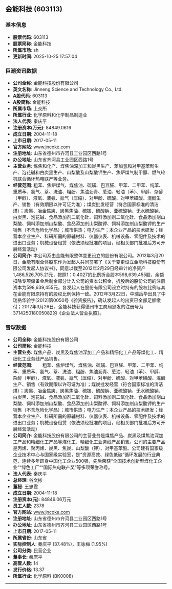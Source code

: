 ## 金能科技 (603113)

### 基本信息

- **股票代码**: 603113
- **股票简称**: 金能科技
- **所属市场**: sh
- **更新时间**: 2025-10-25 17:57:04

### 巨潮资讯数据

- **公司全称**: 金能科技股份有限公司
- **英文名称**: Jinneng Science and Technology Co., Ltd.
- **A股代码**: 603113
- **A股简称**: 金能科技
- **所属市场**: 上交所
- **所属行业**: 化学原料和化学制品制造业
- **法人代表**: 秦庆平
- **注册资本(万元)**: 84849.0616
- **成立日期**: 2004-11-18
- **上市日期**: 2017-05-11
- **官方网站**: www.jncoke.com
- **注册地址**: 山东省德州市齐河县工业园区西路1号
- **办公地址**: 山东省齐河县工业园区西路1号
- **主营业务**: 炼焦和化产、煤焦油深加工和炭黑生产、苯加氢和对甲基苯酚生产、泡花碱和白炭黑生产、山梨酸及山梨酸钾生产、焦炉煤气制甲醇、燃气轮机联合循环热电联产等业务。
- **经营范围**: 粗苯、焦炉煤气、煤焦油、硫磺、巴豆醛、甲苯、二甲苯、纯苯、重质苯、氢气、萘、洗油、粗酚、焦油沥青、蒽油、轻油（苯）、甲醇、杂醇（甲醇）、液氧、液氨、氮气（压缩）、对甲酚、硫酸、对甲苯磺酸、混酚生产、销售（有效期限以许可证为准）；煤炭批发经营（符合国家标准的清洁煤）；炭黑、冶金焦炭、炭黑焦油、硫铵、硫酸钠、亚硫酸钠、无水硫酸钠、白炭黑、泡花碱、食品添加剂二氧化硅、饲料添加剂二氧化硅、食品添加剂山梨酸、饲料添加剂山梨酸、食品添加剂山梨酸钾、饲料添加剂山梨酸钾的生产销售（不含危险化学品）；城市供热；电力生产；本企业产品的技术研发；经营本企业生产、科研所需的原辅材料、仪器仪表、机械设备、零配件及技术的进出口业务；机械设备租赁（依法须经批准的项目，经相关部门批准后方可开展经营活动）
- **公司简介**: 本公司系由金能有限整体变更设立的股份有限公司。2012年3月20日，金能有限全体股东作为发起人共同签署了《关于变更设立金能科技股份有限公司发起人协议书》，同意以截至2012年2月29日经审计的净资产1,486,526,705.21元，按照1：0.4027的比例折合股本598,639,455股，余额扣除专项储备金后剩余部分计入公司的资本公积金，折股后的股份公司的注册资本为598,639,455元。各发起人在股份有限公司设立时持有的股权比例与其在金能有限原持有的股权比例保持一致。2012年3月22日，中瑞岳华出具了中瑞岳华验字[2012]第0050号《验资报告》，确认发起人的出资已全部足额缴付；2012年3月26日，金能科技获得德州市工商局颁发的注册号为371425018005082的《企业法人营业执照》。

### 雪球数据

- **公司全称**: 金能科技股份有限公司
- **公司简称**: 金能科技
- **主营业务**: 煤焦产品、炭黑及煤焦油深加工产品和精细化工产品等煤化工、精细化工业务线产品销售。
- **经营范围**: 　　粗苯、焦炉煤气、煤焦油、硫磺、巴豆醛、甲苯、二甲苯、纯苯、重质苯、氢气、萘、洗油、粗酚、焦油沥青、蒽油、轻油（苯）、甲醇、杂醇（甲醇）、液氧、液氨、氮气（压缩）、对甲酚、硫酸、对甲苯磺酸、混酚生产、销售（有效期限以许可证为准）；煤炭批发经营（符合国家标准的清洁煤）；炭黑、冶金焦炭、炭黑焦油、硫铵、硫酸钠、亚硫酸钠、无水硫酸钠、白炭黑、泡花碱、食品添加剂二氧化硅、饲料添加剂二氧化硅、食品添加剂山梨酸、饲料添加剂山梨酸、食品添加剂山梨酸钾、饲料添加剂山梨酸钾的生产销售（不含危险化学品）；城市供热；电力生产；本企业产品的技术研发；经营本企业生产、科研所需的原辅材料、仪器仪表、机械设备、零配件及技术的进出口业务；机械设备租赁（依法须经批准的项目，经相关部门批准后方可开展经营活动）
- **公司简介**: 金能科技股份有限公司的主营业务是煤焦产品、炭黑及煤焦油深加工产品和精细化工产品等煤化工、精细化工业务线产品销售。公司的主要产品是丙烯、聚丙烯、炭黑、焦炭、山梨酸（钾）、对甲基苯酚。公司建有国家级企业技术中心与国家级实验室，是“资源高效、绿色低碳”循环发展的行业典范，连续多年跻身中国化工企业500强，先后荣获“全国技术创新型煤化工企业”“绿色工厂”“国际热电联产奖”等多项荣誉称号。
- **法人代表**: 秦庆平
- **总经理**: 谷文彬
- **董秘**: 王忠霞
- **成立日期**: 2004-11-18
- **注册资本(元)**: 84849.06万元
- **员工人数**: 2378
- **官方网站**: www.jncoke.com
- **注册地址**: 山东省德州市齐河县工业园区西路1号
- **办公地址**: 山东省德州市齐河县工业园区西路1号
- **上市日期**: 2017-05-11
- **所属省份**: 山东省
- **实际控制人**: 秦庆平 (37.48%)，王咏梅 (1.95%)
- **公司分类**: 民营企业
- **董事长**: 秦庆平
- **高管人数**: 14
- **发行价格**: 13.37
- **所属行业**: 化学原料 (BK0008)

---